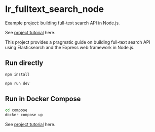 # lr_fulltext_search_node

Example project: building full-text search API in Node.js.

See [project tutorial](https://www.literank.com/project/23/intro) here.

This project provides a pragmatic guide on building full-text search API using Elasticsearch and the Express web framework in Node.js.

## Run directly

```bash
npm install

npm run dev
```

## Run in Docker Compose

```bash
cd compose
docker compose up
```

See [project tutorial](https://www.literank.com/project/23/intro) here.
